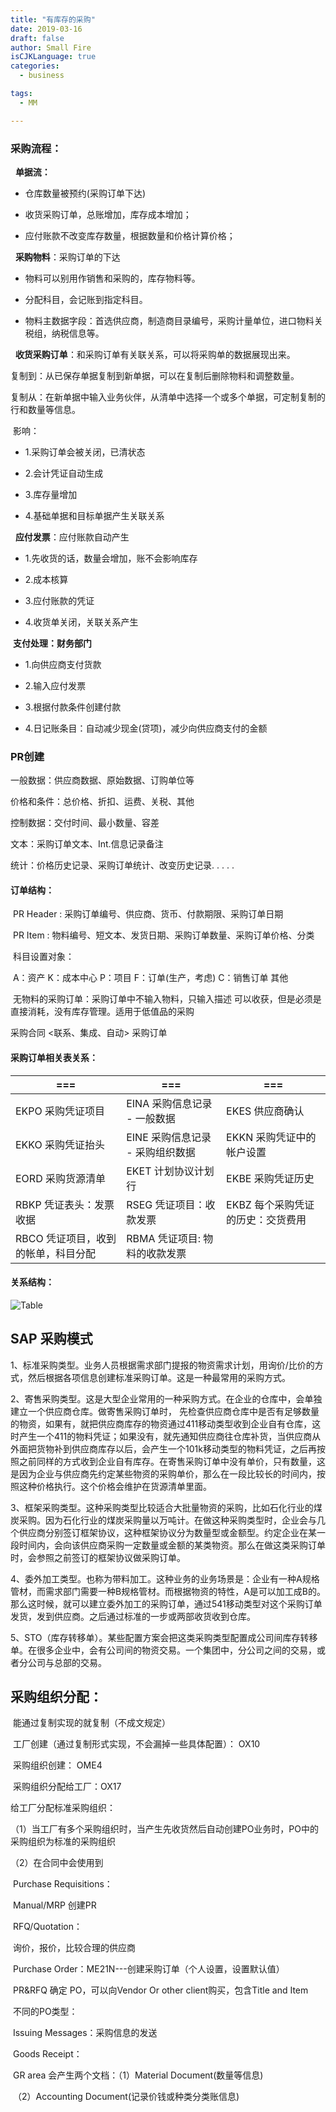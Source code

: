 ```yaml
---
title: "有库存的采购"
date: 2019-03-16
draft: false
author: Small Fire
isCJKLanguage: true
categories: 
  - business

tags: 
  - MM

---
```


### 采购流程：

    **单据流：**

- 仓库数量被预约(采购订单下达)

- 收货采购订单，总账增加，库存成本增加；


-  应付账款不改变库存数量，根据数量和价格计算价格；

    **采购物料**：采购订单的下达

- 物料可以别用作销售和采购的，库存物料等。


- 分配科目，会记账到指定科目。


- 物料主数据字段：首选供应商，制造商目录编号，采购计量单位，进口物料关税组，纳税信息等。    

    **收货采购订单**：和采购订单有关联关系，可以将采购单的数据展现出来。

​        复制到：从已保存单据复制到新单据，可以在复制后删除物料和调整数量。

​        复制从：在新单据中输入业务伙伴，从清单中选择一个或多个单据，可定制复制的行和数量等信息。

​        影响：

- 1.采购订单会被关闭，已清状态

- 2.会计凭证自动生成
- 3.库存量增加
- 4.基础单据和目标单据产生关联关系

    **应付发票**：应付账款自动产生

- 1.先收货的话，数量会增加，账不会影响库存

- 2.成本核算

- 3.应付账款的凭证

- 4.收货单关闭，关联关系产生

​    **支付处理：财务部门**

- 1.向供应商支付货款

- 2.输入应付发票

- 3.根据付款条件创建付款

- 4.日记账条目：自动减少现金(贷项)，减少向供应商支付的金额

### PR创建


一般数据：供应商数据、原始数据、订购单位等

价格和条件：总价格、折扣、运费、关税、其他

控制数据：交付时间、最小数量、容差

文本：采购订单文本、Int.信息记录备注

统计：价格历史记录、采购订单统计、改变历史记录. . . . . 

#### 订单结构：

​	PR Header : 采购订单编号、供应商、货币、付款期限、采购订单日期
​    

​	PR Item : 物料编号、短文本、发货日期、采购订单数量、采购订单价格、分类
​    

​	科目设置对象：
​        

​	A：资产    K：成本中心    P：项目    F：订单(生产，考虑)    C：销售订单    其他

​	无物料的采购订单：采购订单中不输入物料，只输入描述
​    可以收获，但是必须是直接消耗，没有库存管理。适用于低值品的采购

采购合同   <联系、集成、自动>   采购订单

#### 采购订单相关表关系：

| ===                                 | ===                              | ===                               |
| ----------------------------------- | -------------------------------- | --------------------------------- |
| EKPO 采购凭证项目                   | EINA 采购信息记录 - 一般数据     | EKES 供应商确认                   |
| EKKO 采购凭证抬头                   | EINE 采购信息记录 - 采购组织数据 | EKKN 采购凭证中的帐户设置         |
| EORD 采购货源清单                   | EKET 计划协议计划行              | EKBE 采购凭证历史                 |
| RBKP 凭证表头：发票收据             | RSEG 凭证项目：收款发票          | EKBZ 每个采购凭证的历史：交货费用 |
| RBCO 凭证项目，收到的帐单，科目分配 | RBMA 凭证项目: 物料的收款发票    |                                   |

#### 关系结构：

![Table](/images/MMPurchasing/Table.png)

## SAP 采购模式

1、标准采购类型。业务人员根据需求部门提报的物资需求计划，用询价/比价的方式，然后根据各项信息创建标准采购订单。这是一种最常用的采购方式。

2、寄售采购类型。这是大型企业常用的一种采购方式。在企业的仓库中，会单独建立一个供应商仓库。做寄售采购订单时， 先检查供应商仓库中是否有足够数量的物资，如果有，就把供应商库存的物资通过411移动类型收到企业自有仓库，这时产生一个411的物料凭证；如果没有，就先通知供应商往仓库补货，当供应商从外面把货物补到供应商库存以后，会产生一个101k移动类型的物料凭证，之后再按照之前同样的方式收到企业自有库存。在寄售采购订单中没有单价，只有数量，这是因为企业与供应商先约定某些物资的采购单价，那么在一段比较长的时间内，按照这种价格执行。这个价格会维护在货源清单里面。

3、框架采购类型。这种采购类型比较适合大批量物资的采购，比如石化行业的煤炭采购。因为石化行业的煤炭采购量以万吨计。在做这种采购类型时，企业会与几个供应商分别签订框架协议，这种框架协议分为数量型或金额型。约定企业在某一段时间内，会向该供应商采购一定数量或金额的某类物资。那么在做这类采购订单时，会参照之前签订的框架协议做采购订单。

4、委外加工类型。也称为带料加工。这种业务的业务场景是：企业有一种A规格管材，而需求部门需要一种B规格管材。而根据物资的特性，A是可以加工成B的。那么这时候，就可以建立委外加工的采购订单，通过541移动类型对这个采购订单发货，发到供应商。之后通过标准的一步或两部收货收到仓库。

5、STO（库存转移单）。某些配置方案会把这类采购类型配置成公司间库存转移单。在很多企业中，会有公司间的物资交易。一个集团中，分公司之间的交易，或者分公司与总部的交易。

## 采购组织分配： 

​    能通过复制实现的就复制（不成文规定）

​    工厂创建（通过复制形式实现，不会漏掉一些具体配置）： OX10

​    采购组织创建： OME4

​     采购组织分配给工厂：OX17

给工厂分配标准采购组织：

（1）当工厂有多个采购组织时，当产生先收货然后自动创建PO业务时，PO中的采购组织为标准的采购组织

（2）在合同中会使用到

​    Purchase Requisitions：

​    Manual/MRP 创建PR

​    RFQ/Quotation：

​    询价，报价，比较合理的供应商

​    Purchase Order：ME21N---创建采购订单（个人设置，设置默认值）

​    PR&RFQ 确定 PO，可以向Vendor Or other client购买，包含Title and Item

​    不同的PO类型：

​        Issuing Messages：采购信息的发送

​    Goods Receipt：

​        GR area 会产生两个文档：（1）Material Document(数量等信息)

​                                                     （2）Accounting Document(记录价钱或种类分类账信息)

